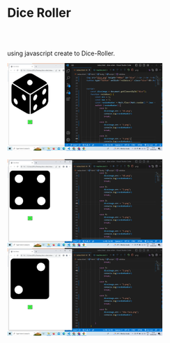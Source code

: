 <h1>Dice Roller</h1><br/><br/>

<p>using javascript create to Dice-Roller.</p>

<img src="./s1.png" height="200px"><br/><br/>
<img src="./s2.png" height="200px"><br/>
<img src="./s3.png" height=200px><br><br/>

